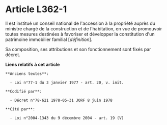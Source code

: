 # Article L362-1

Il est institué un conseil national de l'accession à la propriété auprès du ministre chargé de la construction et de
l'habitation, en vue de promouvoir toutes mesures destinées à favoriser et développer la constitution d'un patrimoine
immobilier familial [*définition*].

Sa composition, ses attributions et son fonctionnement sont fixés par décret.

**Liens relatifs à cet article**

	**Anciens textes**:

	  - Loi n°77-1 du 3 janvier 1977 - art. 20, v. init.

	**Codifié par**:

	  - Décret n°78-621 1978-05-31 JORF 8 juin 1978

	**Cité par**:

	  - Loi n°2004-1343 du 9 décembre 2004 - art. 19 (V)
